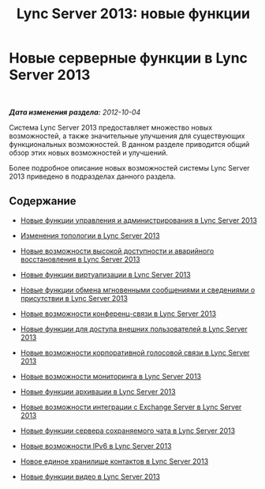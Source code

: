 ﻿---
title: 'Lync Server 2013: новые функции'
TOCTitle: Новые серверные функции
ms:assetid: 2e6f8a57-ab84-4578-b358-870796cddf31
ms:mtpsurl: https://technet.microsoft.com/ru-ru/library/Gg425795(v=OCS.15)
ms:contentKeyID: 49309318
ms.date: 05/19/2016
mtps_version: v=OCS.15
ms.translationtype: HT
---

# Новые серверные функции в Lync Server 2013

 

_**Дата изменения раздела:** 2012-10-04_

Система Lync Server 2013 предоставляет множество новых возможностей, а также значительные улучшения для существующих функциональных возможностей. В данном разделе приводится общий обзор этих новых возможностей и улучшений.

Более подробное описание новых возможностей системы Lync Server 2013 приведено в подразделах данного раздела.

## Содержание

  - [Новые функции управления и администрирования в Lync Server 2013](lync-server-2013-new-management-and-administration-features.md)

  - [Изменения топологии в Lync Server 2013](lync-server-2013-topology-changes.md)

  - [Новые возможности высокой доступности и аварийного восстановления в Lync Server 2013](lync-server-2013-new-disaster-recovery-and-high-availability-features.md)

  - [Новые функции виртуализации в Lync Server 2013](lync-server-2013-new-virtualization-features.md)

  - [Новые функции обмена мгновенными сообщениями и сведениями о присутствии в Lync Server 2013](lync-server-2013-new-im-and-presence-features.md)

  - [Новые возможности конференц-связи в Lync Server 2013](lync-server-2013-new-conferencing-features.md)

  - [Новые функции для доступа внешних пользователей в Lync Server 2013](lync-server-2013-new-features-for-external-user-access.md)

  - [Новые возможности корпоративной голосовой связи в Lync Server 2013](lync-server-2013-new-enterprise-voice-features.md)

  - [Новые возможности мониторинга в Lync Server 2013](lync-server-2013-new-monitoring-features.md)

  - [Новые функции архивации в Lync Server 2013](lync-server-2013-new-archiving-features.md)

  - [Новые возможности интеграции с Exchange Server в Lync Server 2013](lync-server-2013-new-exchange-server-integration-features.md)

  - [Новые функции сервера сохраняемого чата в Lync Server 2013](lync-server-2013-new-persistent-chat-server-features.md)

  - [Новые возможности IPv6 в Lync Server 2013](lync-server-2013-new-ipv6-features.md)

  - [Новое единое хранилище контактов в Lync Server 2013](lync-server-2013-new-unified-contact-store-feature.md)

  - [Новые функции видео в Lync Server 2013](lync-server-2013-new-video-features.md)

